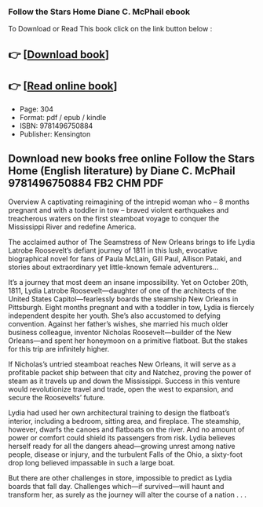 ### Follow the Stars Home Diane C. McPhail ebook

To Download or Read This book click on the link button below :

## 👉  [**[Download book](http://ebooksharez.info/download.php?group=book&from=github.com&id=717668&lnk=1063 "Download book")**]

## 👉  [**[Read online book](http://ebooksharez.info/download.php?group=book&from=github.com&id=717668&lnk=1063 "Read online book")**]


* Page: 304
* Format: pdf / epub / kindle
* ISBN: 9781496750884
* Publisher: Kensington



## Download new books free online Follow the Stars Home (English literature) by Diane C. McPhail 9781496750884 FB2 CHM PDF


Overview
A captivating reimagining of the intrepid woman who – 8 months pregnant and with a toddler in tow – braved violent earthquakes and treacherous waters on the first steamboat voyage to conquer the Mississippi River and redefine America.
 
 The acclaimed author of The Seamstress of New Orleans brings to life Lydia Latrobe Roosevelt’s defiant journey of 1811 in this lush, evocative biographical novel for fans of Paula McLain, Gill Paul, Allison Pataki, and stories about extraordinary yet little-known female adventurers…
 
 It’s a journey that most deem an insane impossibility. Yet on October 20th, 1811, Lydia Latrobe Roosevelt—daughter of one of the architects of the United States Capitol—fearlessly boards the steamship New Orleans in Pittsburgh. Eight months pregnant and with a toddler in tow, Lydia is fiercely independent despite her youth. She’s also accustomed to defying convention. Against her father’s wishes, she married his much older business colleague, inventor Nicholas Roosevelt—builder of the New Orleans—and spent her honeymoon on a primitive flatboat. But the stakes for this trip are infinitely higher.
 
 If Nicholas’s untried steamboat reaches New Orleans, it will serve as a profitable packet ship between that city and Natchez, proving the power of steam as it travels up and down the Mississippi. Success in this venture would revolutionize travel and trade, open the west to expansion, and secure the Roosevelts’ future.
 
 Lydia had used her own architectural training to design the flatboat’s interior, including a bedroom, sitting area, and fireplace. The steamship, however, dwarfs the canoes and flatboats on the river. And no amount of power or comfort could shield its passengers from risk. Lydia believes herself ready for all the dangers ahead—growing unrest among native people, disease or injury, and the turbulent Falls of the Ohio, a sixty-foot drop long believed impassable in such a large boat.
 
 But there are other challenges in store, impossible to predict as Lydia boards that fall day. Challenges which—if survived—will haunt and transform her, as surely as the journey will alter the course of a nation . . .



